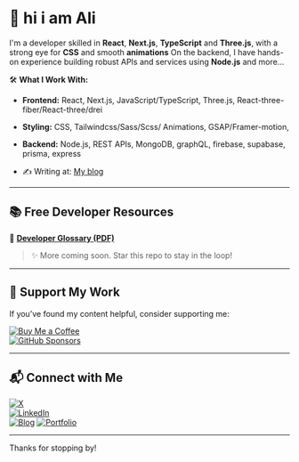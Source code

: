 # 👋 hi i am Ali

I'm a developer skilled in **React**, **Next.js**, **TypeScript** and **Three.js**, with a strong eye for **CSS** and smooth **animations** 
On the backend, I have hands-on experience building robust APIs and services using **Node.js** and more...

🛠️ **What I Work With:**
- **Frontend:** React, Next.js, JavaScript/TypeScript, Three.js,  React-three-fiber/React-three/drei
- **Styling:** CSS, Tailwindcss/Sass/Scss/ Animations, GSAP/Framer-motion,
- **Backend:** Node.js, REST APIs, MongoDB, graphQL, firebase, supabase, prisma, express
  
- ✍️ Writing at: [My blog](https://fourzerofouriq.vercel.app)




---

## 📚 Free Developer Resources


📘 **[Developer Glossary (PDF)](https://github.com/alimomtaznoor/devterms/blob/main/Essential%20dev%20terms%20for%20devs.pdf)**  


> ✨ More coming soon. Star this repo to stay in the loop!

---

## 💖 Support My Work

If you’ve found my content helpful, consider supporting me:

[![Buy Me a Coffee](https://img.shields.io/badge/Buy%20me%20a%20coffee-%E2%98%95-orange?style=for-the-badge)](https://buymeacoffee.com/alimomtaznoor)  
[![GitHub Sponsors](https://img.shields.io/badge/Sponsor%20on-GitHub-%23fb6f92?style=for-the-badge&logo=github)](https://github.com/sponsors/alimomtaznoor)

---

## 📬 Connect with Me

[![X](https://img.shields.io/badge/@alimomtaznoor-blue?style=for-the-badge&logo=x)](https://x.com/alimomtaznoor)  
[![LinkedIn](https://img.shields.io/badge/LinkedIn-Connect-blue?style=for-the-badge&logo=linkedin)](https://linkedin.com/in/alimomtaznoor)  
[![Blog](https://img.shields.io/badge/Blog-Read%20Articles-orange?style=for-the-badge&logo=hashnode)](https://fourzerofrouiq.vercel.app)
[![Portfolio](https://img.shields.io/badge/Website-Visit-blue?style=for-the-badge&logo=vercel)](https://alimomtaznoor.vercel.app)


---

Thanks for stopping by! 
